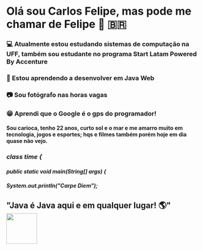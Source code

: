 # Olá sou Carlos Felipe, mas pode me chamar de Felipe 👋 :brazil:
### :computer: Atualmente estou estudando sistemas de computação na UFF, também sou estudante no programa Start Latam Powered By Accenture 
### :book: Estou aprendendo a desenvolver em Java Web 
### :camera: Sou fotógrafo nas horas vagas 
### :grin: Aprendi que o Google é o gps do programador! 


#### Sou carioca, tenho 22 anos, curto sol e o mar e me amarro muito em tecnologia, jogos e esportes; hqs e filmes também porém hoje em dia quase não vejo.


### ***class time {***
####  ***public static void main(String[] args) {***
####    ***System.out.println("Carpe Diem");***


## "Java é Java aqui e em qualquer lugar! :earth_americas:" <img src="https://user-images.githubusercontent.com/89545100/134685961-eb4c293b-c48b-48be-927e-f872430ca658.gif" width="80" height="80" /> 
